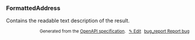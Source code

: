 <!--- This is a generated file, do not edit! -->
<!--- [START woosmap_http_schema_formattedaddress] -->
<h3 class="schema-object" id="FormattedAddress">FormattedAddress</h3>

Contains the readable text description of the result.

<p style="text-align: right; font-size: smaller;">Generated from the <a data-label="openapi-github" href="https://github.com/woosmap/openapi-specification" title="Woosmap OpenAPI Specification" class="external">OpenAPI specification</a>.
<a data-label="openapi-github-woosmap-http-schema-formattedaddress" data-action="edit" style="margin-left: 5px;" href="https://github.com/woosmap/openapi-specification/blob/main/specification/schemas/FormattedAddress.yml" title="Edit on GitHub">✎ Edit</a>
<a data-label="openapi-github-woosmap-http-schema-formattedaddress" data-action="bug" style="margin-left: 5px;" href="https://github.com/woosmap/openapi-specification/issues/new?assignees=&labels=type%3A+bug%2C+triage+me&template=bug_report.md&title=[schemas] Bug - FormattedAddress" title="File bug for schemas on GitHub"><span class="material-icons">bug_report</span> Report bug</a>
</p>

<!--- [END woosmap_http_schema_formattedaddress] -->
